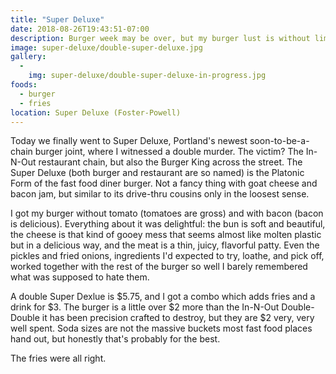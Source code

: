 ```yaml
---
title: "Super Deluxe"
date: 2018-08-26T19:43:51-07:00
description: Burger week may be over, but my burger lust is without limit.
image: super-deluxe/double-super-deluxe.jpg
gallery: 
  -
    img: super-deluxe/double-super-deluxe-in-progress.jpg
foods: 
  - burger
  - fries
location: Super Deluxe (Foster-Powell)
---
```

Today we finally went to Super Deluxe, Portland's newest soon-to-be-a-chain burger joint, where I witnessed a double murder. The victim? The In-N-Out restaurant chain, but also the Burger King across the street. The Super Deluxe (both burger and restaurant are so named) is the Platonic Form of the fast food diner burger. Not a fancy thing with goat cheese and bacon jam, but similar to its drive-thru cousins only in the loosest sense.

I got my burger without tomato (tomatoes are gross) and with bacon (bacon is delicious). Everything about it was delightful: the bun is soft and beautiful, the cheese is that kind of gooey mess that seems almost like molten plastic but in a delicious way, and the meat is a thin, juicy, flavorful patty. Even the pickles and fried onions, ingredients I'd expected to try, loathe, and pick off, worked together with the rest of the burger so well I barely remembered what was supposed to hate them.

A double Super Dexlue is $5.75, and I got a combo which adds fries and a drink for $3. The burger is a little over $2 more than the In-N-Out Double-Double it has been precision crafted to destroy, but they are $2 very, very well spent. Soda sizes are not the massive buckets most fast food places hand out, but honestly that's probably for the best.

The fries were all right.